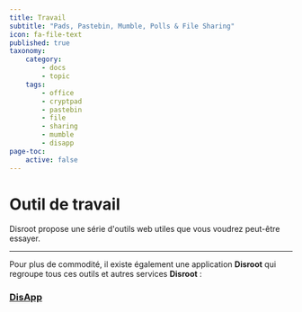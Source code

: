 ```yaml
---
title: Travail
subtitle: "Pads, Pastebin, Mumble, Polls & File Sharing"
icon: fa-file-text
published: true
taxonomy:
    category:
        - docs
        - topic
    tags:
        - office
        - cryptpad
        - pastebin
        - file
        - sharing
        - mumble
        - disapp
page-toc:
    active: false
---
```


# Outil de travail

Disroot propose une série d'outils web utiles que vous voudrez peut-être essayer.

---

Pour plus de commodité, il existe également une application **Disroot** qui regroupe tous ces outils et autres services **Disroot** :

### [DisApp](../user/disapp)
